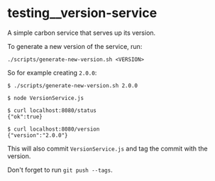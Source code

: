 # testing__version-service
A simple carbon service that serves up its version.

To generate a new version of the service, run:

```
./scripts/generate-new-version.sh <VERSION>
```

So for example creating `2.0.0`:

```
$ ./scripts/generate-new-version.sh 2.0.0

$ node VersionService.js

$ curl localhost:8080/status
{"ok":true}

$ curl localhost:8080/version
{"version":"2.0.0"}
```

This will also commit `VersionService.js` and tag the commit with the version.

Don't forget to run `git push --tags`.
